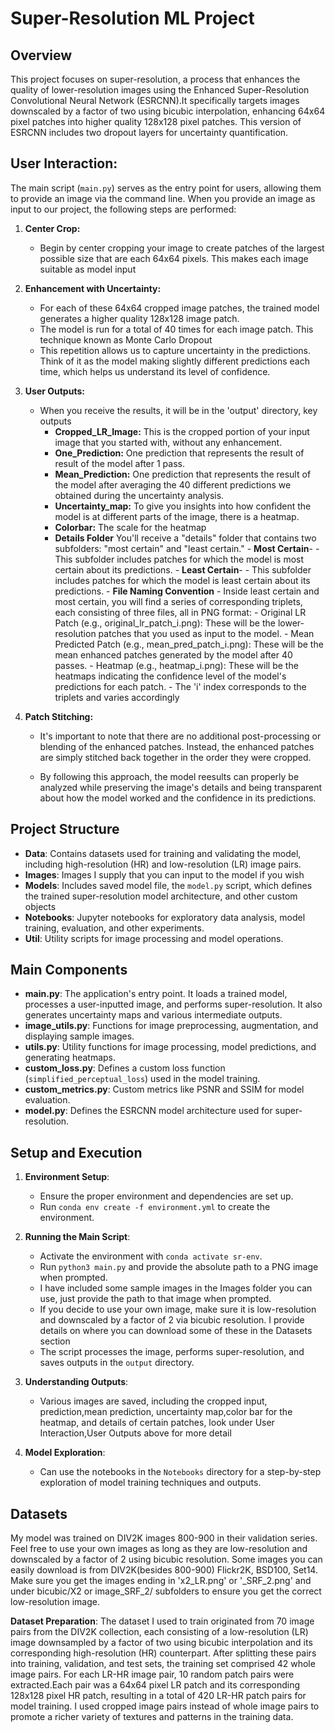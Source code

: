 # Super-Resolution ML Project

## Overview

This project focuses on super-resolution, a process that enhances the quality of lower-resolution images using the Enhanced Super-Resolution Convolutional Neural Network (ESRCNN).It specifically targets images downscaled by a factor of two using bicubic interpolation, enhancing 64x64 pixel patches into higher quality 128x128 pixel patches. This version of ESRCNN includes two dropout layers for uncertainty quantification.

## User Interaction:
The main script (`main.py`) serves as the entry point for users, allowing them to provide an image via the command line. When you provide an image as input to our project, the following steps are performed:

1. **Center Crop:**
   - Begin by center cropping your image to create patches of the largest possible size that are each 64x64 pixels. This makes each image suitable as model input
2. **Enhancement with Uncertainty:**
   - For each of these 64x64 cropped image patches, the trained model generates a higher quality 128x128 image patch.
   - The model is run for a total of 40 times for each image patch. This technique known as Monte Carlo Dropout
   - This repetition allows us to capture uncertainty in the predictions. Think of it as the model making slightly different predictions each time, which helps us understand its level of confidence.

3. **User Outputs:**
   - When you receive the results, it will be in the 'output' directory, key outputs
     - **Cropped_LR_Image:** This is the cropped portion of your input image that you started with, without any enhancement.
      - **One_Prediction:** One prediction that represents the result of result of the model after 1 pass.
     - **Mean_Prediction:** One prediction that represents the result of the model after averaging the 40 different predictions we obtained during the uncertainty analysis.
     - **Uncertainty_map:** To give you insights into how confident the model is at different parts of the image, there is a heatmap. 
      - **Colorbar:** The scale for the heatmap
      - **Details Folder** You'll receive a "details" folder that contains two subfolders: "most certain" and "least certain."
            - **Most Certain**-
                - This subfolder includes patches for which the model is most certain about its predictions.
            - **Least Certain**-
                - This subfolder includes patches for which the model is least certain about its predictions.
            -  **File Naming Convention**
                - Inside least certain and most certain, you will find a series of corresponding triplets, each consisting of three files, all in PNG format:
                - Original LR Patch (e.g., original_lr_patch_i.png): These will be the lower-resolution patches that you used as input to the model.
                - Mean Predicted Patch (e.g., mean_pred_patch_i.png): These will be the mean enhanced patches generated by the model after 40 passes. 
                - Heatmap (e.g., heatmap_i.png): These will be the heatmaps indicating the confidence level of the model's predictions for each patch.
                - The 'i' index corresponds to the triplets and varies accordingly


4. **Patch Stitching:**
   - It's important to note that there are no additional post-processing or blending of the enhanced patches. Instead, the enhanced patches are simply stitched back together in the order they were cropped.
   
    - By following this approach, the model reesults can properly be analyzed while preserving the image's details and being transparent about how the model worked and the confidence in its predictions.


## Project Structure

- **Data**: Contains datasets used for training and validating the model, including high-resolution (HR) and low-resolution (LR) image pairs.
- **Images**: Images I supply that you can input to the model if you wish
- **Models**: Includes saved model file, the `model.py` script, which defines the trained super-resolution model architecture, and other custom objects  
- **Notebooks**: Jupyter notebooks for exploratory data analysis, model training, evaluation, and other experiments.
- **Util**: Utility scripts for image processing and model operations.

## Main Components

- **main.py**: The application's entry point. It loads a trained model, processes a user-inputted image, and performs super-resolution. It also generates uncertainty maps and various intermediate outputs.
- **image_utils.py**: Functions for image preprocessing, augmentation, and displaying sample images.
- **utils.py**: Utility functions for image processing, model predictions, and generating heatmaps.
- **custom_loss.py**: Defines a custom loss function (`simplified_perceptual_loss`) used in the model training.
- **custom_metrics.py**: Custom metrics like PSNR and SSIM for model evaluation.
- **model.py**: Defines the ESRCNN model architecture used for super-resolution.

## Setup and Execution

1. **Environment Setup**:
   - Ensure the proper environment and dependencies are set up.
   - Run `conda env create -f environment.yml` to create the environment.

2. **Running the Main Script**:
   - Activate the environment with `conda activate sr-env`.
   - Run `python3 main.py` and provide the absolute path to a PNG image when prompted.
   - I have included some sample images in the Images folder you can use, just provide the path to that image when prompted.
    - If you decide to use your own image, make sure it is low-resolution and downscaled by a factor of 2 via bicubic resolution. I provide details on where you can download some of these in the Datasets section
   - The script processes the image, performs super-resolution, and saves outputs in the `output` directory.


3. **Understanding Outputs**:
   - Various images are saved, including the cropped input, prediction,mean prediction, uncertainty map,color bar for the heatmap, and details of certain patches, look under User Interaction,User Outputs above for more detail

4. **Model Exploration**:
   - Can use the notebooks in the `Notebooks` directory for a step-by-step exploration of model training techniques and outputs.

## Datasets
My model was trained on DIV2K images 800-900 in their validation series. Feel free to use your own images as long as they are low-resolution and downscaled by a factor of 2 using bicubic resolution. Some images you can easily download is from DIV2K(besides 800-900) Flickr2K, BSD100, Set14. Make sure you get the images ending in 'x2_LR.png' or  '_SRF_2.png' and under bicubic/X2 or image_SRF_2/ subfolders to ensure you get the correct low-resolution image. 

**Dataset Preparation**:
The dataset I used to train originated from 70 image pairs from the DIV2K collection, each consisting of a low-resolution (LR) image downsampled by a factor of two using bicubic interpolation and its corresponding high-resolution (HR) counterpart. After splitting these pairs into training, validation, and test sets, the training set comprised 42 whole image pairs. For each LR-HR image pair, 10 random patch pairs were extracted.Each pair was a 64x64 pixel LR patch and its corresponding 128x128 pixel HR patch, resulting in a total of 420 LR-HR patch pairs for model training. I used cropped image pairs instead of whole image pairs to promote a richer variety of textures and patterns in the training data.

